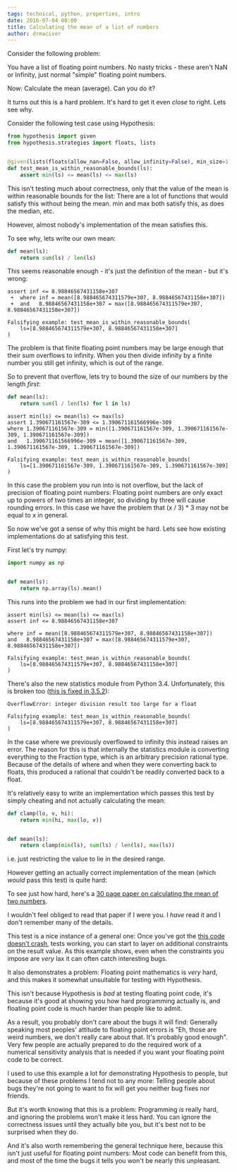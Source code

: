 ```yaml
---
tags: technical, python, properties, intro
date: 2016-07-04 00:00
title: Calculating the mean of a list of numbers
author: drmaciver
---
```


Consider the following problem:

You have a list of floating point numbers. No nasty tricks - these
aren't NaN or Infinity, just normal "simple" floating point numbers.

Now: Calculate the mean (average). Can you do it?

It turns out this is a hard problem. It's hard to get it even *close* to
right. Lets see why.

<!--more-->

Consider the following test case using Hypothesis:

```python
from hypothesis import given
from hypothesis.strategies import floats, lists


@given(lists(floats(allow_nan=False, allow_infinity=False), min_size=1))
def test_mean_is_within_reasonable_bounds(ls):
    assert min(ls) <= mean(ls) <= max(ls)
```

This isn't testing much about correctness, only that the value of the
mean is within reasonable bounds for the list: There are a lot of
functions that would satisfy this without being the mean. min and max
both satisfy this, as does the median, etc.

However, almost nobody's implementation of the mean satisfies this.

To see why, lets write our own mean:

```python
def mean(ls):
    return sum(ls) / len(ls)
```

This seems reasonable enough - it's just the definition of the mean -
but it's wrong:

```
assert inf <= 8.98846567431158e+307
 +  where inf = mean([8.988465674311579e+307, 8.98846567431158e+307])
 +  and   8.98846567431158e+307 = max([8.988465674311579e+307, 8.98846567431158e+307])

Falsifying example: test_mean_is_within_reasonable_bounds(
    ls=[8.988465674311579e+307, 8.98846567431158e+307]
)
```

The problem is that finite floating point numbers may be large enough
that their sum overflows to infinity. When you then divide infinity by a
finite number you still get infinity, which is out of the range.

So to prevent that overflow, lets try to bound the size of our numbers
by the length *first*:

```python
def mean(ls):
    return sum(l / len(ls) for l in ls)
```

```
assert min(ls) <= mean(ls) <= max(ls)
assert 1.390671161567e-309 <= 1.390671161566996e-309
where 1.390671161567e-309 = min([1.390671161567e-309, 1.390671161567e-309, 1.390671161567e-309])
and   1.390671161566996e-309 = mean([1.390671161567e-309, 1.390671161567e-309, 1.390671161567e-309])

Falsifying example: test_mean_is_within_reasonable_bounds(
    ls=[1.390671161567e-309, 1.390671161567e-309, 1.390671161567e-309]
)
```

In this case the problem you run into is not overflow, but the lack of
precision of floating point numbers: Floating point numbers are only
exact up to powers of two times an integer, so dividing by three will
cause rounding errors. In this case we have the problem that (x / 3) * 3
may not be equal to x in general.

So now we've got a sense of why this might be hard. Lets see how
existing implementations do at satisfying this test.

First let's try numpy:

```python
import numpy as np


def mean(ls):
    return np.array(ls).mean()
```

This runs into the problem we had in our first implementation:

```
assert min(ls) <= mean(ls) <= max(ls)
assert inf <= 8.98846567431158e+307

where inf = mean([8.988465674311579e+307, 8.98846567431158e+307])
and   8.98846567431158e+307 = max([8.988465674311579e+307, 8.98846567431158e+307])

Falsifying example: test_mean_is_within_reasonable_bounds(
    ls=[8.988465674311579e+307, 8.98846567431158e+307]
)
```

There's also the new statistics module from Python 3.4. Unfortunately,
this is broken too
([this is fixed in 3.5.2](https://bugs.python.org/issue25177)):

```
OverflowError: integer division result too large for a float

Falsifying example: test_mean_is_within_reasonable_bounds(
    ls=[8.988465674311579e+307, 8.98846567431158e+307]
)
```

In the case where we previously overflowed to infinity this instead
raises an error. The reason for this is that internally the statistics
module is converting everything to the Fraction type, which is an
arbitrary precision rational type. Because of the details of where and
when they were converting back to floats, this produced a rational that
couldn't be readily converted back to a float.

It's relatively easy to write an implementation which passes this test
by simply cheating and not actually calculating the mean:

```python
def clamp(lo, v, hi):
    return min(hi, max(lo, v))


def mean(ls):
    return clamp(min(ls), sum(ls) / len(ls), max(ls))
```

i.e. just restricting the value to lie in the desired range.

However getting an actually correct implementation of the mean (which
*would* pass this test) is quite hard:

To see just how hard, here's a [30 page
paper on calculating the mean of two numbers](https://hal.archives-ouvertes.fr/file/index/docid/576641/filename/computing-midpoint.pdf).

I wouldn't feel obliged to read that paper if I were you. I *have* read
it and I don't remember many of the details.

This test is a nice instance of a general one: Once you've got the
[this code doesn't crash](../getting-started-with-hypothesis/),
tests working, you can start to layer on additional constraints on the
result value. As this example shows, even when the constraints you
impose are *very* lax it can often catch interesting bugs.

It also demonstrates a problem: Floating point mathematics is *very*
hard, and this makes it somewhat unsuitable for testing with Hypothesis.

This isn't because Hypothesis is *bad* at testing floating point code,
it's because it's good at showing you how hard programming actually is,
and floating point code is much harder than people like to admit.

As a result, you probably don't care about the bugs it will find:
Generally speaking most peoples' attitude to floating point errors is
"Eh, those are weird numbers, we don't really care about that. It's
probably good enough". Very few people are actually prepared to do the
required work of a numerical sensitivity analysis that is needed if you
want your floating point code to be correct.

I used to use this example a lot for demonstrating Hypothesis to people,
but because of these problems I tend not to any more: Telling people
about bugs they're not going to want to fix will get you neither bug
fixes nor friends.

But it's worth knowing that this is a problem: Programming *is* really
hard, and ignoring the problems won't make it less hard. You can ignore
the correctness issues until they actually bite you, but it's best not
to be surprised when they do.

And it's also worth remembering the general technique here, because this
isn't just useful for floating point numbers: Most code can benefit from
this, and most of the time the bugs it tells you won't be nearly this
unpleasant.
